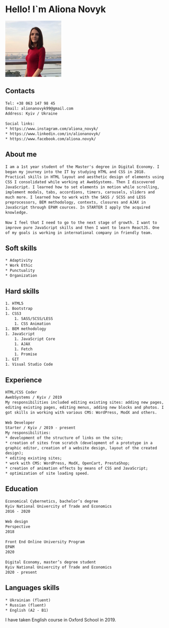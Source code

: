 # Hello! I\`m Aliona Novyk
![My photo](/img/my-photo.jpg) 

## Contacts

    Tel: +38 063 147 98 45
    Email: alionanovyk99@gmail.com
    Address: Kyiv / Ukraine

    Social links:
    * https://www.instagram.com/aliona_novyk/
    * https://www.linkedin.com/in/alionanovyk/
    * https://www.facebook.com/aliona.novyk/

## About me
    I am a 1st year student of the Master's degree in Digital Economy. I began my journey into the IT by studying HTML and CSS in 2018. Practical skills in HTML layout and aesthetic design of elements using CSS I consolidated while working at AwebSystems. Then I discovered JavaScript. I learned how to set elements in motion while scrolling, implement modals, tabs, accordions, timers, carousels, sliders and much more. I learned how to work with the SASS / SCSS and LESS preprocessors, BEM methodology, contexts, closures and AJAX in JavaScript through EPAM cources. In STARTER I apply the acquired knowledge.

    Now I feel that I need to go to the next stage of growth. I want to improve pure JavaScript skills and then I want to learn ReactJS. One of my goals is working in international company in friendly team.

## Soft skills

    * Adaptivity
    * Work Ethic
    * Punctuality
    * Organization

## Hard skills

    1. HTML5
    1. Bootstrap
    1. CSS3
        1. SASS/SCSS/LESS
        1. CSS Animation
    1. BEM methodology
    1. JavaScript
        1. JavaScript Core
        1. AJAX
        1. Fetch
        1. Promise
    1. GIT
    1. Visual Studio Code

## Experience

    HTML/CSS Coder
    AwebSystems / Kyiv / 2019
    My responsibilities included editing existing sites: adding new pages, editing existing pages, editing menus, adding new blocks and photos. I got skills in working with various CMS: WordPress, ModX and others.

    Web Developer
    Starter / Kyiv / 2019 - present
    My responsibilities:
    * development of the structure of links on the site;
    * creation of sites from scratch (development of a prototype in a graphic editor, creation of a website design, layout of the created design);
    * editing existing sites;
    * work with CMS: WordPress, ModX, OpenCart, PrestaShop;
    * creation of animation effects by means of CSS and JavaScript;
    * optimization of site loading speed.

## Education

    Economical Cybernetics, bachelor’s degree 
    Kyiv National Univercity of Trade and Economics 
    2016 - 2020

    Web design
    Perspective
    2018

    Front End Online University Program
    EPAM 
    2020 

    Digital Economy, master’s degree student 
    Kyiv National Univercity of Trade and Economics 
    2020 - present

## Languages skills

    * Ukrainian (fluent)
    * Russian (fluent)
    * English (A2 - B1)

I have taken English course in Oxford School in 2019.
